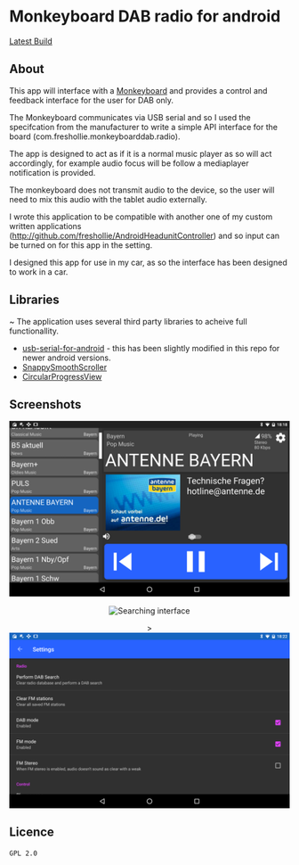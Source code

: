 # Monkeyboard DAB radio for android

[Latest Build](https://github.com/freshollie/MonkeyboardRadioAppAndroid)

## About

This app will interface with a [Monkeyboard](http://www.monkeyboard.org/products/85-developmentboard/80-dab-fm-digital-radio-development-board) and provides a control and feedback interface for the user for DAB only.

The Monkeyboard communicates via USB serial and so I used the specifcation from the manufacturer to write a simple API interface for the board (com.freshollie.monkeyboarddab.radio). 

The app is designed to act as if it is a normal music player as so will act accordingly, for example audio focus will be follow a mediaplayer notification is provided. 

The monkeyboard does not transmit audio to the device, so the user will need to mix this audio with the tablet audio externally.

I wrote this application to be compatible with another one of my custom written applications (http://github.com/freshollie/AndroidHeadunitController) and so input can be turned on for this app in the setting.

I designed this app for use in my car, as so the interface has been designed to work in a car.

## Libraries
~
The application uses several third party libraries to acheive full functionallity.

- [usb-serial-for-android](https://github.com/mik3y/usb-serial-for-android) - this has been slightly modified in this repo for newer android versions.
- [SnappySmoothScroller](https://github.com/nshmura/SnappySmoothScroller)
- [CircularProgressView](https://github.com/rahatarmanahmed/CircularProgressView)

## Screenshots
<p align="center">
    <img src="https://github.com/freshollie/MonkeyboardAndroidRadioApp/raw/master/screenshots/main_interface.png" alt="Main interface" width="800"/>
</p>

<p align="center">
    <img src="https://github.com/freshollie/MonkeyboardAndroidRadioApp/raw/master/screenshots/searching_interface.png" alt="Searching interface" width="800"/>
</p>

<p align="center">>
    <img src="https://github.com/freshollie/MonkeyboardAndroidRadioApp/raw/master/screenshots/settings_interface.png" align="center" alt="Settings interface" width="800"/>
</p>

## Licence

    GPL 2.0